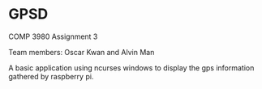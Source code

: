 # GPSD
COMP 3980 Assignment 3

Team members: Oscar Kwan and Alvin Man

A basic application using ncurses windows to display the gps information gathered by raspberry pi.

